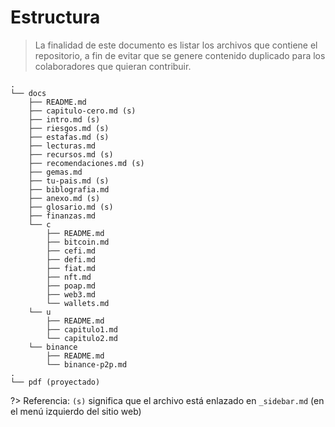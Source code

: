 # Estructura

>La finalidad de este documento es listar los archivos que contiene el repositorio, a fin de evitar que se genere contenido duplicado para los colaboradores que quieran contribuir.

```
.
└── docs
    ├── README.md
    ├── capitulo-cero.md (s)
    ├── intro.md (s)
    ├── riesgos.md (s)
    ├── estafas.md (s)
    ├── lecturas.md
    ├── recursos.md (s)
    ├── recomendaciones.md (s)
    ├── gemas.md
    ├── tu-pais.md (s)
    ├── biblografia.md
    ├── anexo.md (s)
    ├── glosario.md (s)
    ├── finanzas.md
    └── c
        ├── README.md
        ├── bitcoin.md
        ├── cefi.md
        ├── defi.md
        ├── fiat.md
        ├── nft.md
        ├── poap.md
        ├── web3.md
        └── wallets.md
    └── u
        ├── README.md
        ├── capitulo1.md
        └── capitulo2.md
    └── binance
        ├── README.md
        └── binance-p2p.md
.
└── pdf (proyectado)

```

?> Referencia: `(s)` significa que el archivo está enlazado en `_sidebar.md` (en el menú izquierdo del sitio web)